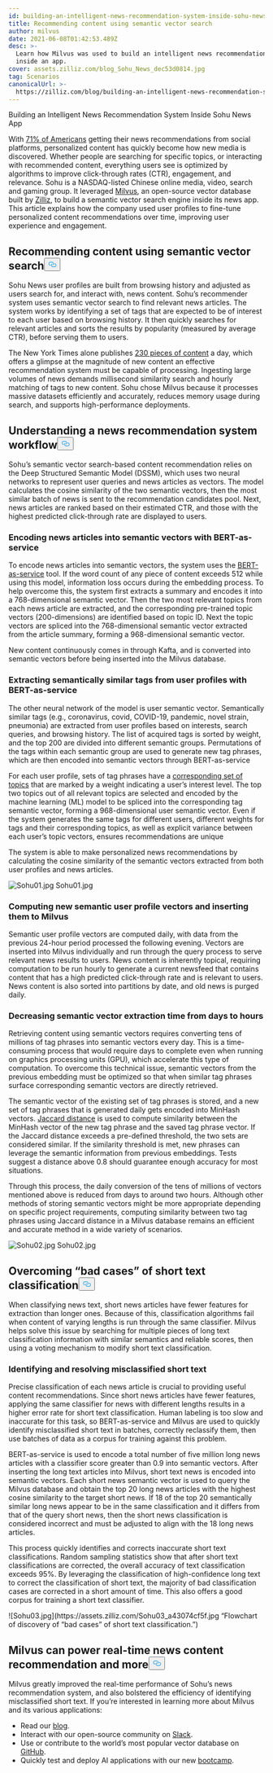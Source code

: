 ```yaml
---
id: building-an-intelligent-news-recommendation-system-inside-sohu-news-app.md
title: Recommending content using semantic vector search
author: milvus
date: 2021-06-08T01:42:53.489Z
desc: >-
  Learn how Milvus was used to build an intelligent news recommendation system
  inside an app.
cover: assets.zilliz.com/blog_Sohu_News_dec53d0814.jpg
tag: Scenarios
canonicalUrl: >-
  https://zilliz.com/blog/building-an-intelligent-news-recommendation-system-inside-sohu-news-app
---
```

<custom-h1>Building an Intelligent News Recommendation System Inside Sohu News App</custom-h1><p>With <a href="https://www.socialmediatoday.com/news/new-research-shows-that-71-of-americans-now-get-news-content-via-social-pl/593255/">71% of Americans</a> getting their news recommendations from social platforms, personalized content has quickly become how new media is discovered. Whether people are searching for specific topics, or interacting with recommended content, everything users see is optimized by algorithms to improve click-through rates (CTR), engagement, and relevance. Sohu is a NASDAQ-listed Chinese online media, video, search and gaming group. It leveraged <a href="https://milvus.io/">Milvus</a>, an open-source vector database built by <a href="https://zilliz.com/">Zilliz</a>, to build a semantic vector search engine inside its news app. This article explains how the company used user profiles to fine-tune personalized content recommendations over time, improving user experience and engagement.</p>
<h2 id="Recommending-content-using-semantic-vector-search" class="common-anchor-header">Recommending content using semantic vector search<button data-href="#Recommending-content-using-semantic-vector-search" class="anchor-icon" translate="no">
      <svg translate="no"
        aria-hidden="true"
        focusable="false"
        height="20"
        version="1.1"
        viewBox="0 0 16 16"
        width="16"
      >
        <path
          fill="#0092E4"
          fill-rule="evenodd"
          d="M4 9h1v1H4c-1.5 0-3-1.69-3-3.5S2.55 3 4 3h4c1.45 0 3 1.69 3 3.5 0 1.41-.91 2.72-2 3.25V8.59c.58-.45 1-1.27 1-2.09C10 5.22 8.98 4 8 4H4c-.98 0-2 1.22-2 2.5S3 9 4 9zm9-3h-1v1h1c1 0 2 1.22 2 2.5S13.98 12 13 12H9c-.98 0-2-1.22-2-2.5 0-.83.42-1.64 1-2.09V6.25c-1.09.53-2 1.84-2 3.25C6 11.31 7.55 13 9 13h4c1.45 0 3-1.69 3-3.5S14.5 6 13 6z"
        ></path>
      </svg>
    </button></h2><p>Sohu News user profiles are built from browsing history and adjusted as users search for, and interact with, news content. Sohu’s recommender system uses semantic vector search to find relevant news articles. The system works by identifying a set of tags that are expected to be of interest to each user based on browsing history. It then quickly searches for relevant articles and sorts the results by popularity (measured by average CTR), before serving them to users.</p>
<p>The New York Times alone publishes <a href="https://www.theatlantic.com/technology/archive/2016/05/how-many-stories-do-newspapers-publish-per-day/483845/">230 pieces of content</a> a day, which offers a glimpse at the magnitude of new content an effective recommendation system must be capable of processing. Ingesting large volumes of news demands millisecond similarity search and hourly matching of tags to new content. Sohu chose Milvus because it processes massive datasets efficiently and accurately, reduces memory usage during search, and supports high-performance deployments.</p>
<h2 id="Understanding-a-news-recommendation-system-workflow" class="common-anchor-header">Understanding a news recommendation system workflow<button data-href="#Understanding-a-news-recommendation-system-workflow" class="anchor-icon" translate="no">
      <svg translate="no"
        aria-hidden="true"
        focusable="false"
        height="20"
        version="1.1"
        viewBox="0 0 16 16"
        width="16"
      >
        <path
          fill="#0092E4"
          fill-rule="evenodd"
          d="M4 9h1v1H4c-1.5 0-3-1.69-3-3.5S2.55 3 4 3h4c1.45 0 3 1.69 3 3.5 0 1.41-.91 2.72-2 3.25V8.59c.58-.45 1-1.27 1-2.09C10 5.22 8.98 4 8 4H4c-.98 0-2 1.22-2 2.5S3 9 4 9zm9-3h-1v1h1c1 0 2 1.22 2 2.5S13.98 12 13 12H9c-.98 0-2-1.22-2-2.5 0-.83.42-1.64 1-2.09V6.25c-1.09.53-2 1.84-2 3.25C6 11.31 7.55 13 9 13h4c1.45 0 3-1.69 3-3.5S14.5 6 13 6z"
        ></path>
      </svg>
    </button></h2><p>Sohu’s semantic vector search-based content recommendation relies on the Deep Structured Semantic Model (DSSM), which uses two neural networks to represent user queries and news articles as vectors. The model calculates the cosine similarity of the two semantic vectors, then the most similar batch of news is sent to the recommendation candidates pool. Next, news articles are ranked based on their estimated CTR, and those with the highest predicted click-through rate are displayed to users.</p>
<h3 id="Encoding-news-articles-into-semantic-vectors-with-BERT-as-service" class="common-anchor-header">Encoding news articles into semantic vectors with BERT-as-service</h3><p>To encode news articles into semantic vectors, the system uses the <a href="https://github.com/hanxiao/bert-as-service.git">BERT-as-service</a> tool. If the word count of any piece of content exceeds 512 while using this model, information loss occurs during the embedding process. To help overcome this, the system first extracts a summary and encodes it into a 768-dimensional semantic vector. Then the two most relevant topics from each news article are extracted, and the corresponding pre-trained topic vectors (200-dimensions) are identified based on topic ID. Next the topic vectors are spliced into the 768-dimensional semantic vector extracted from the article summary, forming a 968-dimensional semantic vector.</p>
<p>New content continuously comes in through Kafta, and is converted into semantic vectors before being inserted into the Milvus database.</p>
<h3 id="Extracting-semantically-similar-tags-from-user-profiles-with-BERT-as-service" class="common-anchor-header">Extracting semantically similar tags from user profiles with BERT-as-service</h3><p>The other neural network of the model is user semantic vector. Semantically similar tags (e.g., coronavirus, covid, COVID-19, pandemic, novel strain, pneumonia) are extracted from user profiles based on interests, search queries, and browsing history. The list of acquired tags is sorted by weight, and the top 200 are divided into different semantic groups. Permutations of the tags within each semantic group are used to generate new tag phrases, which are then encoded into semantic vectors through BERT-as-service</p>
<p>For each user profile, sets of tag phrases have a <a href="https://github.com/baidu/Familia">corresponding set of topics</a> that are marked by a weight indicating a user’s interest level. The top two topics out of all relevant topics are selected and encoded by the machine learning (ML) model to be spliced into the corresponding tag semantic vector, forming a 968-dimensional user semantic vector. Even if the system generates the same tags for different users, different weights for tags and their corresponding topics, as well as explicit variance between each user’s topic vectors, ensures recommendations are unique</p>
<p>The system is able to make personalized news recommendations by calculating the cosine similarity of the semantic vectors extracted from both user profiles and news articles.</p>
<p>
  <span class="img-wrapper">
    <img translate="no" src="https://assets.zilliz.com/Sohu01_1e466fe0c3.jpg" alt="Sohu01.jpg" class="doc-image" id="sohu01.jpg" />
    <span>Sohu01.jpg</span>
  </span>
</p>
<h3 id="Computing-new-semantic-user-profile-vectors-and-inserting-them-to-Milvus" class="common-anchor-header">Computing new semantic user profile vectors and inserting them to Milvus</h3><p>Semantic user profile vectors are computed daily, with data from the previous 24-hour period processed the following evening. Vectors are inserted into Milvus individually and run through the query process to serve relevant news results to users. News content is inherently topical, requiring computation to be run hourly to generate a current newsfeed that contains content that has a high predicted click-through rate and is relevant to users. News content is also sorted into partitions by date, and old news is purged daily.</p>
<h3 id="Decreasing-semantic-vector-extraction-time-from-days-to-hours" class="common-anchor-header">Decreasing semantic vector extraction time from days to hours</h3><p>Retrieving content using semantic vectors requires converting tens of millions of tag phrases into semantic vectors every day. This is a time-consuming process that would require days to complete even when running on graphics processing units (GPU), which accelerate this type of computation. To overcome this technical issue, semantic vectors from the previous embedding must be optimized so that when similar tag phrases surface corresponding semantic vectors are directly retrieved.</p>
<p>The semantic vector of the existing set of tag phrases is stored, and a new set of tag phrases that is generated daily gets encoded into MinHash vectors. <a href="https://milvus.io/docs/v1.1.1/metric.md">Jaccard distance</a> is used to compute similarity between the MinHash vector of the new tag phrase and the saved tag phrase vector. If the Jaccard distance exceeds a pre-defined threshold, the two sets are considered similar. If the similarity threshold is met, new phrases can leverage the semantic information from previous embeddings. Tests suggest a distance above 0.8 should guarantee enough accuracy for most situations.</p>
<p>Through this process, the daily conversion of the tens of millions of vectors mentioned above is reduced from days to around two hours. Although other methods of storing semantic vectors might be more appropriate depending on specific project requirements, computing similarity between two tag phrases using Jaccard distance in a Milvus database remains an efficient and accurate method in a wide variety of scenarios.</p>
<p>
  <span class="img-wrapper">
    <img translate="no" src="https://assets.zilliz.com/Sohu02_d50fccc538.jpg" alt="Sohu02.jpg" class="doc-image" id="sohu02.jpg" />
    <span>Sohu02.jpg</span>
  </span>
</p>
<h2 id="Overcoming-bad-cases-of-short-text-classification" class="common-anchor-header">Overcoming “bad cases” of short text classification<button data-href="#Overcoming-bad-cases-of-short-text-classification" class="anchor-icon" translate="no">
      <svg translate="no"
        aria-hidden="true"
        focusable="false"
        height="20"
        version="1.1"
        viewBox="0 0 16 16"
        width="16"
      >
        <path
          fill="#0092E4"
          fill-rule="evenodd"
          d="M4 9h1v1H4c-1.5 0-3-1.69-3-3.5S2.55 3 4 3h4c1.45 0 3 1.69 3 3.5 0 1.41-.91 2.72-2 3.25V8.59c.58-.45 1-1.27 1-2.09C10 5.22 8.98 4 8 4H4c-.98 0-2 1.22-2 2.5S3 9 4 9zm9-3h-1v1h1c1 0 2 1.22 2 2.5S13.98 12 13 12H9c-.98 0-2-1.22-2-2.5 0-.83.42-1.64 1-2.09V6.25c-1.09.53-2 1.84-2 3.25C6 11.31 7.55 13 9 13h4c1.45 0 3-1.69 3-3.5S14.5 6 13 6z"
        ></path>
      </svg>
    </button></h2><p>When classifying news text, short news articles have fewer features for extraction than longer ones. Because of this, classification algorithms fail when content of varying lengths is run through the same classifier. Milvus helps solve this issue by searching for multiple pieces of long text classification information with similar semantics and reliable scores, then using a voting mechanism to modify short text classification.</p>
<h3 id="Identifying-and-resolving-misclassified-short-text" class="common-anchor-header">Identifying and resolving misclassified short text</h3><p>Precise classification of each news article is crucial to providing useful content recommendations. Since short news articles have fewer features, applying the same classifier for news with different lengths results in a higher error rate for short text classification. Human labeling is too slow and inaccurate for this task, so BERT-as-service and Milvus are used to quickly identify misclassified short text in batches, correctly reclassify them, then use batches of data as a corpus for training against this problem.</p>
<p>BERT-as-service is used to encode a total number of five million long news articles with a classifier score greater than 0.9 into semantic vectors. After inserting the long text articles into Milvus, short text news is encoded into semantic vectors. Each short news semantic vector is used to query the Milvus database and obtain the top 20 long news articles with the highest cosine similarity to the target short news. If 18 of the top 20 semantically similar long news appear to be in the same classification and it differs from that of the query short news, then the short news classification is considered incorrect and must be adjusted to align with the 18 long news articles.</p>
<p>This process quickly identifies and corrects inaccurate short text classifications. Random sampling statistics show that after short text classifications are corrected, the overall accuracy of text classification exceeds 95%. By leveraging the classification of high-confidence long text to correct the classification of short text, the majority of bad classification cases are corrected in a short amount of time. This also offers a good corpus for training a short text classifier.</p>
<p>![Sohu03.jpg](https://assets.zilliz.com/Sohu03_a43074cf5f.jpg “Flowchart of discovery of “bad cases” of short text classification.”)</p>
<h2 id="Milvus-can-power-real-time-news-content-recommendation-and-more" class="common-anchor-header">Milvus can power real-time news content recommendation and more<button data-href="#Milvus-can-power-real-time-news-content-recommendation-and-more" class="anchor-icon" translate="no">
      <svg translate="no"
        aria-hidden="true"
        focusable="false"
        height="20"
        version="1.1"
        viewBox="0 0 16 16"
        width="16"
      >
        <path
          fill="#0092E4"
          fill-rule="evenodd"
          d="M4 9h1v1H4c-1.5 0-3-1.69-3-3.5S2.55 3 4 3h4c1.45 0 3 1.69 3 3.5 0 1.41-.91 2.72-2 3.25V8.59c.58-.45 1-1.27 1-2.09C10 5.22 8.98 4 8 4H4c-.98 0-2 1.22-2 2.5S3 9 4 9zm9-3h-1v1h1c1 0 2 1.22 2 2.5S13.98 12 13 12H9c-.98 0-2-1.22-2-2.5 0-.83.42-1.64 1-2.09V6.25c-1.09.53-2 1.84-2 3.25C6 11.31 7.55 13 9 13h4c1.45 0 3-1.69 3-3.5S14.5 6 13 6z"
        ></path>
      </svg>
    </button></h2><p>Milvus greatly improved the real-time performance of Sohu’s news recommendation system, and also bolstered the efficiency of identifying misclassified short text. If you’re interested in learning more about Milvus and its various applications:</p>
<ul>
<li>Read our <a href="https://zilliz.com/blog">blog</a>.</li>
<li>Interact with our open-source community on <a href="https://join.slack.com/t/milvusio/shared_invite/zt-e0u4qu3k-bI2GDNys3ZqX1YCJ9OM~GQ">Slack</a>.</li>
<li>Use or contribute to the world’s most popular vector database on <a href="https://github.com/milvus-io/milvus/">GitHub</a>.</li>
<li>Quickly test and deploy AI applications with our new <a href="https://github.com/milvus-io/bootcamp">bootcamp</a>.</li>
</ul>
